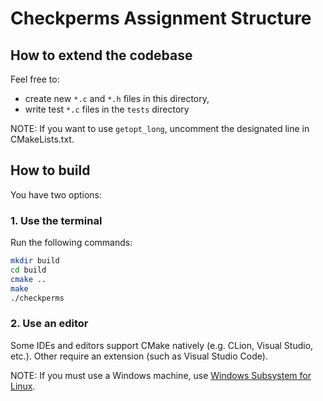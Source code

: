# Checkperms Assignment Structure

## How to extend the codebase

Feel free to:

* create new `*.c` and `*.h` files in this directory,
* write test `*.c` files in the `tests` directory

NOTE: If you want to use `getopt_long`, uncomment the designated line in
CMakeLists.txt.

## How to build

You have two options:

### 1. Use the terminal

Run the following commands:

```bash
mkdir build
cd build
cmake ..
make
./checkperms
```

### 2. Use an editor

Some IDEs and editors support CMake natively (e.g. CLion, Visual Studio, etc.).
Other require an extension (such as Visual Studio Code).

NOTE: If you must use a Windows machine, use
[Windows Subsystem for Linux](https://www.fi.muni.cz/pb071/man/#wsl).
